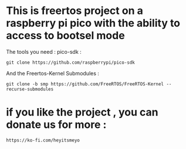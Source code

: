 # This is freertos project  on  a raspberry pi pico with the ability to access to bootsel mode 

The tools you need : pico-sdk : 

    git clone https://github.com/raspberrypi/pico-sdk

And the Freertos-Kernel Submodules : 

    git clone -b smp https://github.com/FreeRTOS/FreeRTOS-Kernel --recurse-submodules





# if you like the project , you can donate us for more : 

    https://ko-fi.com/heyitsmeyo
